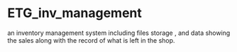 # ETG_inv_management
an inventory management system including files storage , and data showing the sales along with the record of what is left in the shop.
